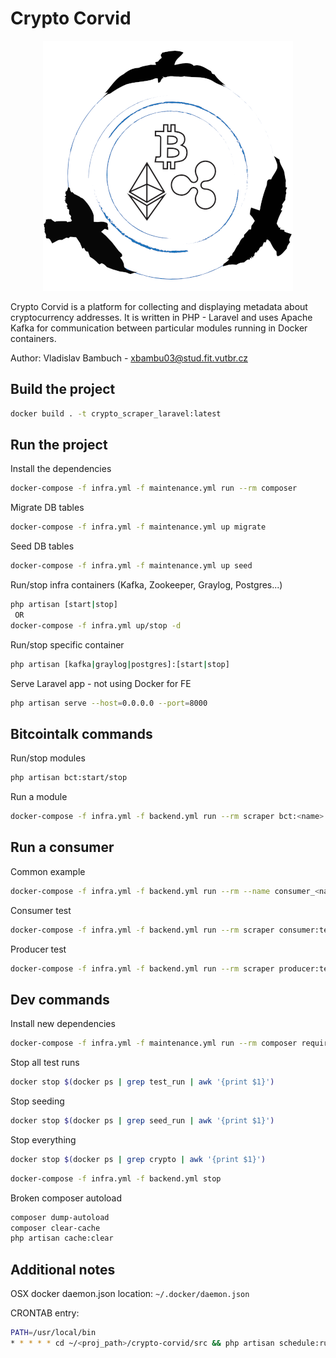 # Crypto Corvid

<p align="center">
  <img src="assets/logo.png">
</p>

Crypto Corvid is a platform for collecting and displaying metadata about cryptocurrency addresses. It is written in PHP - Laravel and uses Apache Kafka for communication between particular modules running in Docker containers.

Author: Vladislav Bambuch - xbambu03@stud.fit.vutbr.cz


## Build the project
```bash
docker build . -t crypto_scraper_laravel:latest
```

## Run the project
Install the dependencies
```bash
docker-compose -f infra.yml -f maintenance.yml run --rm composer
```

Migrate DB tables
```bash
docker-compose -f infra.yml -f maintenance.yml up migrate
```

Seed DB tables
```bash
docker-compose -f infra.yml -f maintenance.yml up seed
```

Run/stop infra containers (Kafka, Zookeeper, Graylog, Postgres...)
```bash
php artisan [start|stop]
 OR
docker-compose -f infra.yml up/stop -d
```

Run/stop specific container
```bash
php artisan [kafka|graylog|postgres]:[start|stop]
```

Serve Laravel app - not using Docker for FE
```bash
php artisan serve --host=0.0.0.0 --port=8000
```

## Bitcointalk commands
Run/stop modules
```bash
php artisan bct:start/stop
```
Run a module  
```bash
docker-compose -f infra.yml -f backend.yml run --rm scraper bct:<name>
```
             
## Run a consumer 
Common example
```bash
docker-compose -f infra.yml -f backend.yml run --rm --name consumer_<name> <service> <artisan command>
```

Consumer test
```bash
docker-compose -f infra.yml -f backend.yml run --rm scraper consumer:test 
```

Producer test
```bash
docker-compose -f infra.yml -f backend.yml run --rm scraper producer:test 
```

## Dev commands
Install new dependencies
```bash
docker-compose -f infra.yml -f maintenance.yml run --rm composer require <package>
```

Stop all test runs
```bash
docker stop $(docker ps | grep test_run | awk '{print $1}')
```

Stop seeding
```bash
docker stop $(docker ps | grep seed_run | awk '{print $1}')
```

Stop everything
```bash
docker stop $(docker ps | grep crypto | awk '{print $1}')
```
```bash
docker-compose -f infra.yml -f backend.yml stop
```

Broken composer autoload
```bash
composer dump-autoload
composer clear-cache
php artisan cache:clear
```

## Additional notes
OSX docker daemon.json location: `~/.docker/daemon.json`

CRONTAB entry:
```bash
PATH=/usr/local/bin
* * * * * cd ~/<proj_path>/crypto-corvid/src && php artisan schedule:run >/tmp/cron.stdout.log 2>/tmp/cron.stderr.log
```